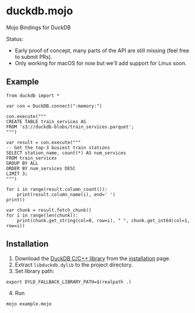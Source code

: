 # duckdb.mojo

Mojo Bindings for DuckDB

Status:
- Early proof of concept, many parts of the API are still missing (feel free to submit PRs).
- Only working for macOS for now but we'll add support for Linux soon.

## Example

```mojo
from duckdb import *

var con = DuckDB.connect(":memory:")

con.execute("""
CREATE TABLE train_services AS
FROM 's3://duckdb-blobs/train_services.parquet';
""")

var result = con.execute("""
-- Get the top-3 busiest train stations
SELECT station_name, count(*) AS num_services
FROM train_services
GROUP BY ALL
ORDER BY num_services DESC
LIMIT 3;
""")

for i in range(result.column_count()):
    print(result.column_name(i), end=' ')
print()

var chunk = result.fetch_chunk()
for i in range(len(chunk)):
    print(chunk.get_string(col=0, row=i), " ", chunk.get_int64(col=1, row=i))
```

## Installation

1. Download the [DuckDB C/C++ library](https://github.com/duckdb/duckdb/releases/download/v1.0.0/libduckdb-osx-universal.zip) from the [installation](https://duckdb.org/docs/installation/?version=stable&environment=cplusplus&platform=macos) page.
2. Extract `libduckdb.dylib` to the project directory.
3. Set library path:
```shell
export DYLD_FALLBACK_LIBRARY_PATH=$(realpath .)
```
4. Run
``` shell
mojo example.mojo
```